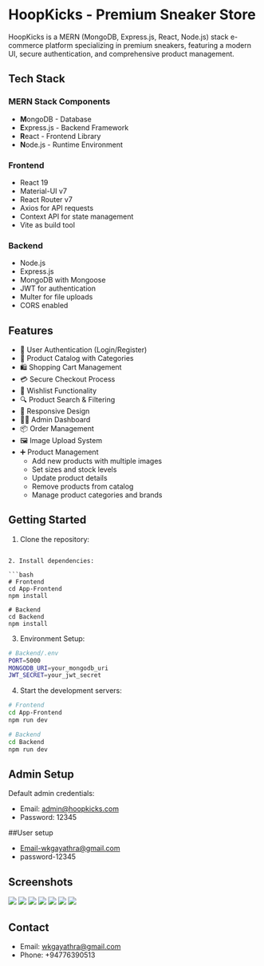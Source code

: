 # HoopKicks - Premium Sneaker Store

HoopKicks is a MERN (MongoDB, Express.js, React, Node.js) stack e-commerce platform specializing in premium sneakers, featuring a modern UI, secure authentication, and comprehensive product management.

## Tech Stack

### MERN Stack Components

- **M**ongoDB - Database
- **E**xpress.js - Backend Framework
- **R**eact - Frontend Library
- **N**ode.js - Runtime Environment

### Frontend

- React 19
- Material-UI v7
- React Router v7
- Axios for API requests
- Context API for state management
- Vite as build tool

### Backend

- Node.js
- Express.js
- MongoDB with Mongoose
- JWT for authentication
- Multer for file uploads
- CORS enabled

## Features

- 🔐 User Authentication (Login/Register)
- 👟 Product Catalog with Categories
- 🛍️ Shopping Cart Management
- 💳 Secure Checkout Process
- 💝 Wishlist Functionality
- 🔍 Product Search & Filtering
- 📱 Responsive Design
- 👨‍💼 Admin Dashboard
- 📦 Order Management
- 🖼️ Image Upload System
- ➕ Product Management
  - Add new products with multiple images
  - Set sizes and stock levels
  - Update product details
  - Remove products from catalog
  - Manage product categories and brands

## Getting Started

1. Clone the repository:

````

2. Install dependencies:

```bash
# Frontend
cd App-Frontend
npm install

# Backend
cd Backend
npm install
````

3. Environment Setup:

```bash
# Backend/.env
PORT=5000
MONGODB_URI=your_mongodb_uri
JWT_SECRET=your_jwt_secret
```

4. Start the development servers:

```bash
# Frontend
cd App-Frontend
npm run dev

# Backend
cd Backend
npm run dev
```

## Admin Setup

Default admin credentials:

- Email: admin@hoopkicks.com
- Password: 12345

##User setup

- Email-wkgayathra@gmail.com
- password-12345

## Screenshots

![](<Screenshots/Screenshot-(148).png>)
![](<Screenshots/Screenshot-(150).png>)
![](<Screenshots/Screenshot-(152).png>)
![](<Screenshots/Screenshot-(160).png>)
![](<Screenshots/Screenshot-(163).png>)
![](<Screenshots/Screenshot-(164).png>)
![](<Screenshots/Screenshot-(173).png>)

## Contact

- Email: wkgayathra@gmail.com
- Phone: +94776390513
